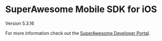 SuperAwesome Mobile SDK for iOS
===============================

Version 5.3.16

For more information check out the [SuperAwesome Developer Portal](http://doc.superawesome.tv/sa-mobile-sdk-ios/latest/).
